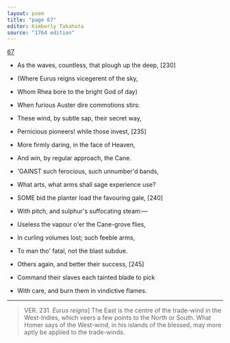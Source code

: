 ```yaml
---
layout: poem
title: "page 67"
editor: Kimberly Takahata
source: "1764 edition"
---
```



[67]()

- As the waves, countless, that plough up the deep, [230]
- (Where Eurus reigns vicegerent of the sky,
- Whom Rhea bore to the bright God of day)
- When furious Auster dire commotions stirs:
- These wind, by subtle sap, their secret way,
- Pernicious pioneers! while those invest, [235]
- More firmly daring, in the face of Heaven,
- And win, by regular approach, the Cane. 

- 'GAINST such ferocious, such unnumber'd bands,
- What arts, what arms shall sage experience use? 

- SOME bid the planter load the favouring gale, [240]
- With pitch, and sulphur's suffocating steam:—
- Useless the vapour o'er the Cane-grove flies,
- In curling volumes lost; such feeble arms,
- To man tho' fatal, not the blast subdue.
- Others again, and better their success, [245]
- Command their slaves each tainted blade to pick
- With care, and burn them in vindictive flames.

---

> VER. 231. *Eurus reigns*\] The East is the centre of the trade-wind in the West-Indies, which veers a few points to the North or South. What Homer says of the West-wind, in his islands of the blessed, may more aptly be applied to the trade-winds.